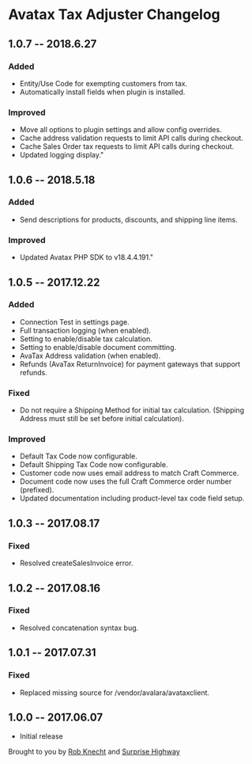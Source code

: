 # Avatax Tax Adjuster Changelog

## 1.0.7 -- 2018.6.27

### Added

* Entity/Use Code for exempting customers from tax.
* Automatically install fields when plugin is installed.

### Improved

* Move all options to plugin settings and allow config overrides.
* Cache address validation requests to limit API calls during checkout.
* Cache Sales Order tax requests to limit API calls during checkout.
* Updated logging display."

## 1.0.6 -- 2018.5.18

### Added

* Send descriptions for products, discounts, and shipping line items.

### Improved

* Updated Avatax PHP SDK to v18.4.4.191."

## 1.0.5 -- 2017.12.22

### Added

* Connection Test in settings page.
* Full transaction logging (when enabled).
* Setting to enable/disable tax calculation.
* Setting to enable/disable document committing.
* AvaTax Address validation (when enabled).
* Refunds (AvaTax ReturnInvoice) for payment gateways that support refunds.

### Fixed

* Do not require a Shipping Method for initial tax calculation. (Shipping Address must still be set before initial calculation).

### Improved

* Default Tax Code now configurable.
* Default Shipping Tax Code now configurable.
* Customer code now uses email address to match Craft Commerce.
* Document code now uses the full Craft Commerce order number (prefixed).
* Updated documentation including product-level tax code field setup.


## 1.0.3 -- 2017.08.17

### Fixed

* Resolved createSalesInvoice error.

## 1.0.2 -- 2017.08.16

### Fixed

* Resolved concatenation syntax bug.

## 1.0.1 -- 2017.07.31

### Fixed

* Replaced missing source for /vendor/avalara/avataxclient.

## 1.0.0 -- 2017.06.07

* Initial release

Brought to you by [Rob Knecht](https://github.com/rmknecht) and [Surprise Highway](https://github.com/surprisehighway)
